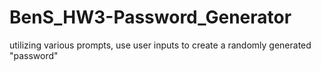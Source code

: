 # BenS_HW3-Password_Generator
utilizing various prompts, use user inputs to create a randomly generated "password"
